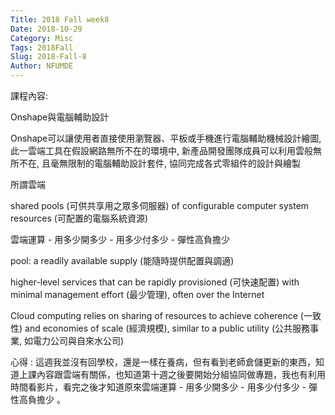 ```yaml
---
Title: 2018 Fall week8
Date: 2018-10-29
Category: Misc
Tags: 2018Fall
Slug: 2018-Fall-8
Author: NFUMDE
---
```

課程內容:

Onshape與電腦輔助設計

Onshape可以讓使用者直接使用瀏覽器、平板或手機進行電腦輔助機械設計繪圖, 此一雲端工具在假設網路無所不在的環境中, 新產品開發團隊成員可以利用雲般無所不在, 且毫無限制的電腦輔助設計套件, 協同完成各式零組件的設計與繪製

所謂雲端

shared pools (可供共享用之眾多伺服器) of configurable computer system resources (可配置的電腦系統資源)

雲端運算 - 用多少開多少 - 用多少付多少 - 彈性高負擔少

pool: a readily available supply (能隨時提供配置與調適)

higher-level services that can be rapidly provisioned (可快速配置) with minimal management effort (最少管理), often over the Internet

Cloud computing relies on sharing of resources to achieve coherence (一致性) and economies of scale (經濟規模), similar to a public utility (公共服務事業, 如電力公司與自來水公司)

心得 : 這週我並沒有回學校，還是一樣在養病，但有看到老師倉儲更新的東西，知道上課內容跟雲端有關係，也知道第十週之後要開始分組協同做專題，我也有利用時間看影片，看完之後才知道原來雲端運算 - 用多少開多少 - 用多少付多少 - 彈性高負擔少 。
